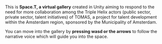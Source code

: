 This is **Space.T, a virtual gallery** created in Unity aiming to respond to the need for more collaboration among the Triple Helix actors (public sector, private sector, talent initiatives) of TOMAS, a project for talent development within the Amsterdam region, sponsored by the Municipality of Amsterdam.

You can move into the gallery by **pressing wasd or the arrows** to follow the narrative voice which will guide you into the space.

